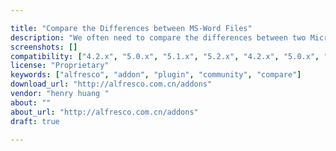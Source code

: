 ```yaml
---

title: "Compare the Differences between MS-Word Files"
description: "We often need to compare the differences between two Microsoft Word files, or the differences between one file but with different versions. Base on this addon, you can compare Word files automatically. All you need to do is move the files you want to compare in a same folder, it will automatically generate a new differential file. When you open the differential file, youâ€™ll see all differences points within in the files."
screenshots: []
compatibility: ["4.2.x", "5.0.x", "5.1.x", "5.2.x", "4.2.x", "5.0.x", "5.1.x", "5.2.x"]
license: "Proprietary"
keywords: ["alfresco", "addon", "plugin", "community", "compare"]
download_url: "http://alfresco.com.cn/addons"
vendor: "henry huang ‌"
about: ""
about_url: "http://alfresco.com.cn/addons"
draft: true

---
```

